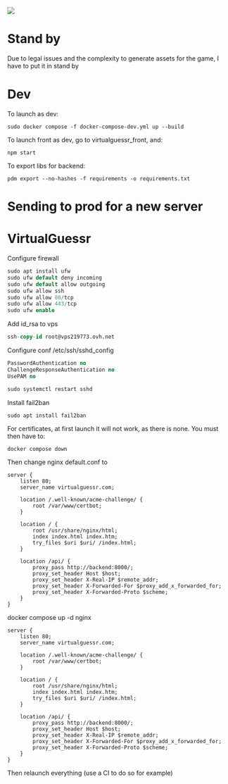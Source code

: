 
![](demo_gif.gif)

# Stand by
Due to legal issues and the complexity to generate assets for the game, I have to put it in stand by

# Dev
To launch as dev:

```
sudo docker compose -f docker-compose-dev.yml up --build
```

To launch front as dev, go to virtualguessr_front, and:

```
npm start
```

To export libs for backend:

```
pdm export --no-hashes -f requirements -o requirements.txt
```


# Sending to prod for a new server
# VirtualGuessr

Configure firewall

```sql
sudo apt install ufw
sudo ufw default deny incoming
sudo ufw default allow outgoing
sudo ufw allow ssh
sudo ufw allow 80/tcp
sudo ufw allow 443/tcp
sudo ufw enable
```

Add id_rsa to vps

```sql
ssh-copy-id root@vps219773.ovh.net
```

Configure conf /etc/ssh/sshd_config

```sql
PasswordAuthentication no
ChallengeResponseAuthentication no
UsePAM no
```

```sql
sudo systemctl restart sshd
```

Install fail2ban

```sql
sudo apt install fail2ban
```


For certificates, at first launch it will not work, as there is none.
You must then have to:
```
docker compose down
```

Then change nginx default.conf to

```
server {
    listen 80;
    server_name virtualguessr.com;

    location /.well-known/acme-challenge/ {
        root /var/www/certbot;
    }

    location / {
        root /usr/share/nginx/html;
        index index.html index.htm;
        try_files $uri $uri/ /index.html;
    }

    location /api/ {
        proxy_pass http://backend:8000/;
        proxy_set_header Host $host;
        proxy_set_header X-Real-IP $remote_addr;
        proxy_set_header X-Forwarded-For $proxy_add_x_forwarded_for;
        proxy_set_header X-Forwarded-Proto $scheme;
    }
}
```
docker compose up -d nginx
```
server {
    listen 80;
    server_name virtualguessr.com;

    location /.well-known/acme-challenge/ {
        root /var/www/certbot;
    }

    location / {
        root /usr/share/nginx/html;
        index index.html index.htm;
        try_files $uri $uri/ /index.html;
    }

    location /api/ {
        proxy_pass http://backend:8000/;
        proxy_set_header Host $host;
        proxy_set_header X-Real-IP $remote_addr;
        proxy_set_header X-Forwarded-For $proxy_add_x_forwarded_for;
        proxy_set_header X-Forwarded-Proto $scheme;
    }
}
```
Then relaunch everything (use a CI to do so for example)
